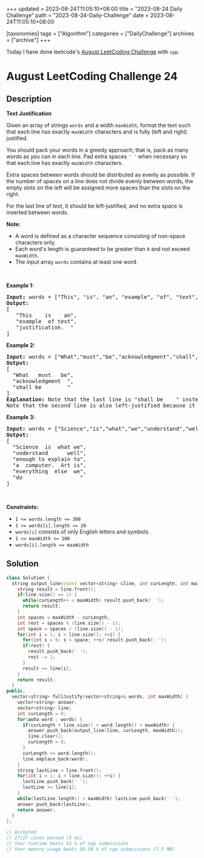 +++
updated = 2023-08-24T11:05:10+08:00
title = "2023-08-24 Daily Challenge"
path = "2023-08-24-Daily-Challenge"
date = 2023-08-24T11:05:10+08:00

[taxonomies]
tags = ["Algorithm"]
categories = ["DailyChallenge"]
archives = ["archive"]
+++

Today I have done leetcode's [August LeetCoding Challenge](https://leetcode.com/problems/text-justification/) with `cpp`.

<!-- more -->

# August LeetCoding Challenge 24

## Description

**Text Justification**

<p>Given an array of strings <code>words</code> and a width <code>maxWidth</code>, format the text such that each line has exactly <code>maxWidth</code> characters and is fully (left and right) justified.</p>

<p>You should pack your words in a greedy approach; that is, pack as many words as you can in each line. Pad extra spaces <code>&#39; &#39;</code> when necessary so that each line has exactly <code>maxWidth</code> characters.</p>

<p>Extra spaces between words should be distributed as evenly as possible. If the number of spaces on a line does not divide evenly between words, the empty slots on the left will be assigned more spaces than the slots on the right.</p>

<p>For the last line of text, it should be left-justified, and no extra space is inserted between words.</p>

<p><strong>Note:</strong></p>

<ul>
	<li>A word is defined as a character sequence consisting of non-space characters only.</li>
	<li>Each word&#39;s length is guaranteed to be greater than <code>0</code> and not exceed <code>maxWidth</code>.</li>
	<li>The input array <code>words</code> contains at least one word.</li>
</ul>

<p>&nbsp;</p>
<p><strong class="example">Example 1:</strong></p>

<pre>
<strong>Input:</strong> words = [&quot;This&quot;, &quot;is&quot;, &quot;an&quot;, &quot;example&quot;, &quot;of&quot;, &quot;text&quot;, &quot;justification.&quot;], maxWidth = 16
<strong>Output:</strong>
[
&nbsp; &nbsp;&quot;This &nbsp; &nbsp;is &nbsp; &nbsp;an&quot;,
&nbsp; &nbsp;&quot;example &nbsp;of text&quot;,
&nbsp; &nbsp;&quot;justification. &nbsp;&quot;
]</pre>

<p><strong class="example">Example 2:</strong></p>

<pre>
<strong>Input:</strong> words = [&quot;What&quot;,&quot;must&quot;,&quot;be&quot;,&quot;acknowledgment&quot;,&quot;shall&quot;,&quot;be&quot;], maxWidth = 16
<strong>Output:</strong>
[
&nbsp; &quot;What &nbsp; must &nbsp; be&quot;,
&nbsp; &quot;acknowledgment &nbsp;&quot;,
&nbsp; &quot;shall be &nbsp; &nbsp; &nbsp; &nbsp;&quot;
]
<strong>Explanation:</strong> Note that the last line is &quot;shall be    &quot; instead of &quot;shall     be&quot;, because the last line must be left-justified instead of fully-justified.
Note that the second line is also left-justified because it contains only one word.</pre>

<p><strong class="example">Example 3:</strong></p>

<pre>
<strong>Input:</strong> words = [&quot;Science&quot;,&quot;is&quot;,&quot;what&quot;,&quot;we&quot;,&quot;understand&quot;,&quot;well&quot;,&quot;enough&quot;,&quot;to&quot;,&quot;explain&quot;,&quot;to&quot;,&quot;a&quot;,&quot;computer.&quot;,&quot;Art&quot;,&quot;is&quot;,&quot;everything&quot;,&quot;else&quot;,&quot;we&quot;,&quot;do&quot;], maxWidth = 20
<strong>Output:</strong>
[
&nbsp; &quot;Science &nbsp;is &nbsp;what we&quot;,
  &quot;understand &nbsp; &nbsp; &nbsp;well&quot;,
&nbsp; &quot;enough to explain to&quot;,
&nbsp; &quot;a &nbsp;computer. &nbsp;Art is&quot;,
&nbsp; &quot;everything &nbsp;else &nbsp;we&quot;,
&nbsp; &quot;do &nbsp; &nbsp; &nbsp; &nbsp; &nbsp; &nbsp; &nbsp; &nbsp; &nbsp;&quot;
]</pre>

<p>&nbsp;</p>
<p><strong>Constraints:</strong></p>

<ul>
	<li><code>1 &lt;= words.length &lt;= 300</code></li>
	<li><code>1 &lt;= words[i].length &lt;= 20</code></li>
	<li><code>words[i]</code> consists of only English letters and symbols.</li>
	<li><code>1 &lt;= maxWidth &lt;= 100</code></li>
	<li><code>words[i].length &lt;= maxWidth</code></li>
</ul>


## Solution

``` cpp
class Solution {
  string output_line(const vector<string> &line, int curLength, int maxWidth) {
    string result = line.front();
    if(line.size() == 1) {
      while(curLength++ < maxWidth) result.push_back(' ');
      return result;
    }
    int spaces = maxWidth - curLength;
    int rest = spaces % (line.size() - 1);
    int space = spaces / (line.size() - 1);
    for(int i = 1; i < line.size(); ++i) {
      for(int s = 0; s < space; ++s) result.push_back(' ');
      if(rest) {
        result.push_back(' ');
        rest -= 1;
      }
      result += line[i];
    }
    return result;
  }
public:
  vector<string> fullJustify(vector<string>& words, int maxWidth) {
    vector<string> answer;
    vector<string> line;
    int curLength = 0;
    for(auto word : words) {
      if(curLength + line.size() + word.length() > maxWidth) {
        answer.push_back(output_line(line, curLength, maxWidth));
        line.clear();
        curLength = 0;
      }
      curLength += word.length();
      line.emplace_back(word);
    }
    string lastLine = line.front();
    for(int i = 1; i < line.size(); ++i) {
      lastLine.push_back(' ');
      lastLine += line[i];
    }
    while(lastLine.length() < maxWidth) lastLine.push_back(' ');
    answer.push_back(lastLine);
    return answer;
  }
};

// Accepted
// 27/27 cases passed (3 ms)
// Your runtime beats 53 % of cpp submissions
// Your memory usage beats 50.56 % of cpp submissions (7.5 MB)
```
